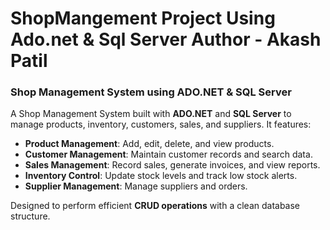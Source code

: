 # ShopMangement Project Using Ado.net & Sql Server Author - Akash Patil

### **Shop Management System using ADO.NET & SQL Server**  
A Shop Management System built with **ADO.NET** and **SQL Server** to manage products, inventory, customers, sales, and suppliers. It features:  
- **Product Management**: Add, edit, delete, and view products.  
- **Customer Management**: Maintain customer records and search data.  
- **Sales Management**: Record sales, generate invoices, and view reports.  
- **Inventory Control**: Update stock levels and track low stock alerts.  
- **Supplier Management**: Manage suppliers and orders.  

Designed to perform efficient **CRUD operations** with a clean database structure.



